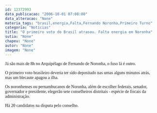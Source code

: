 ```yaml
---
id: 12372993
data_publicacao: "2006-10-01 07:08:00"
data_alteracao: "None"
materia_tags: "brasil,energia,Falta,Fernando Noronha,Primeiro Turno"
categoria: "Notícias"
title: "O primeiro voto do Brasil atrasou. Falta energia em Noronha"
sutia: "None"
chapeu: "None"
autor: "None"
imagem: "None"
---
```

<p><P><FONT face=Verdana>Já são mais de&nbsp;8h no Arquipélago de Fernando de Noronha, o fuso lá&nbsp;é outro.</FONT></P></p>
<p><P><FONT face=Verdana>O&nbsp;primeiro voto&nbsp;brasileiro deveria ter sido depositado nas urnas alguns minutos atrás, mas um blecaute apagou a ilha.</FONT></P></p>
<p><P><FONT face=Verdana>Os noronhenses ou pernambucanos de Noronha, além de escolher federais, senador, governador e presidente, elegerão&nbsp;sete conselheiros distritais - espécie de fiscais da administração.</FONT></P></p>
<p><P><FONT face=Verdana>Há 20 candidatos na disputa pelo conselho.</FONT></P> </p>
